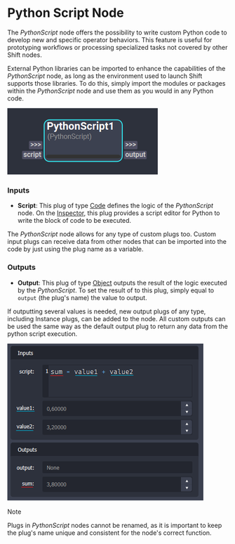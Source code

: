 # Python Script Node

The *PythonScript* node offers the possibility to write custom Python code to develop new and specific operator behaviors. This feature is useful for prototyping workflows or processing specialized tasks not covered by other Shift nodes.

External Python libraries can be imported to enhance the capabilities of the *PythonScript* node, as long as the environment used to launch Shift supports those libraries. To do this, simply import the modules or packages within the *PythonScript* node and use them as you would in any Python code.

![Python Script Operator](../../images/nodes/pyscript.png)  

### Inputs

- **Script**: This plug of type [Code](../nodes/#plugs) defines the logic of the *PythonScript* node. On the [Inspector](../../getting_started/basics/ui_overview.md/#inspector), this plug provides a script editor for Python to write the block of code to be executed.

The *PythonScript* node allows for any type of custom plugs too. Custom input plugs can receive data from other nodes that can be imported into the code by just using the plug name as a variable.


### Outputs

- **Output**: This plug of type [Object](../nodes/#plugs) outputs the result of the logic executed by the *PythonScript*. To set the result of to this plug, simply equal to `output` (the plug's name) the value to output.

If outputting several values is needed, new output plugs of any type, including Instance plugs, can be added to the node. All custom outputs can be used the same way as the default output plug to return any data from the python script execution.

![Python Script Sum Example](../../images/nodes/sum_python_script.png) 

>[!NOTE]
> Plugs in *PythonScript* nodes cannot be renamed, as it is important to keep the plug's name unique and consistent for the node's correct function. 


<!-- ### Examples

This section is reserved to an example video of how to use the Python Script node.

 -->
